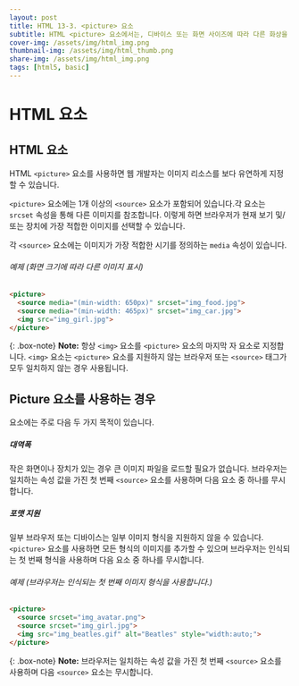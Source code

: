 ```yaml
---
layout: post
title: HTML 13-3. <picture> 요소
subtitle: HTML <picture> 요소에서는, 디바이스 또는 화면 사이즈에 따라 다른 화상을 표시할 수 있습니다.
cover-img: /assets/img/html_img.png
thumbnail-img: /assets/img/html_thumb.png
share-img: /assets/img/html_img.png
tags: [html5, basic]
---
```

  
# HTML <picture> 요소
  
## HTML <picture> 요소
  
HTML ```<picture>``` 요소를 사용하면 웹 개발자는 이미지 리소스를 보다 유연하게 지정할 수 있습니다.

```<picture>``` 요소에는 1개 이상의 ```<source>``` 요소가 포함되어 있습니다.각 요소는 ```srcset``` 속성을 통해 다른 이미지를 참조합니다. 이렇게 하면 브라우저가 현재 보기 및/또는 장치에 가장 적합한 이미지를 선택할 수 있습니다.

각 ```<source>``` 요소에는 이미지가 가장 적합한 시기를 정의하는 ```media``` 속성이 있습니다.
  
###### 예제 (화면 크기에 따라 다른 이미지 표시)
  
```html
<picture>
  <source media="(min-width: 650px)" srcset="img_food.jpg">
  <source media="(min-width: 465px)" srcset="img_car.jpg">
  <img src="img_girl.jpg">
</picture>
```

{: .box-note}
**Note:** 항상 ```<img>``` 요소를 ```<picture>``` 요소의 마지막 자 요소로 지정합니다. ```<img>``` 요소는 ```<picture>``` 요소를 지원하지 않는 브라우저 또는 ```<source>``` 태그가 모두 일치하지 않는 경우 사용됩니다.

## Picture 요소를 사용하는 경우

<picture> 요소에는 주로 다음 두 가지 목적이 있습니다.
  
##### 대역폭

작은 화면이나 장치가 있는 경우 큰 이미지 파일을 로드할 필요가 없습니다. 브라우저는 일치하는 속성 값을 가진 첫 번째 ```<source>``` 요소를 사용하며 다음 요소 중 하나를 무시합니다.

##### 포맷 지원

일부 브라우저 또는 디바이스는 일부 이미지 형식을 지원하지 않을 수 있습니다. ```<picture>``` 요소를 사용하면 모든 형식의 이미지를 추가할 수 있으며 브라우저는 인식되는 첫 번째 형식을 사용하며 다음 요소 중 하나를 무시합니다.

###### 예제 (브라우저는 인식되는 첫 번째 이미지 형식을 사용합니다.)

```html
<picture>
  <source srcset="img_avatar.png">
  <source srcset="img_girl.jpg">
  <img src="img_beatles.gif" alt="Beatles" style="width:auto;">
</picture>
```
  
{: .box-note}
**Note:** 브라우저는 일치하는 속성 값을 가진 첫 번째 ```<source>``` 요소를 사용하며 다음 ```<source>``` 요소는 무시합니다.
